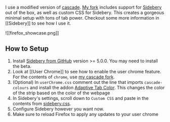 I use a modified version of [cascade](https://github.com/andreasgrafen/cascade). [My fork](https://github.com/DarkKronicle/cascade) includes support for [Sidebery](https://github.com/mbnuqw/sidebery) out of the box, as well as custom CSS for Sidebery. This creates a gorgeous minimal setup with tons of tab power. Checkout some more information in [[Sidebery]] to see how I use it.


![[firefox_showcase.png]]

## How to Setup

1. Install [Sidebery from GitHub](https://github.com/mbnuqw/sidebery) version >= 5.0.0. You may need to install the beta.
2. Look at [[User Chrome]] to see how to enable the user chrome feature. For the contents of `chrome`, use [my cascade fork](https://github.com/DarkKronicle/cascade). 
3. (Optional) In `userChrome.css` comment out the line that imports `cascade-colours` and install the addon [Adaptive Tab Color](https://addons.mozilla.org/en-US/firefox/addon/adaptive-tab-bar-color/). This changes the color of the strip based on the color of the webpage
4. In Sidebery's settings, scroll down to `Custom CSS` and paste in the contents from [sidebery.css](https://github.com/DarkKronicle/cascade/blob/main/integrations/sidebery/sidebery.css). 
5. Configure Sidebery however you want now.
6. Make sure to reload Firefox to apply any updates to your user chrome

